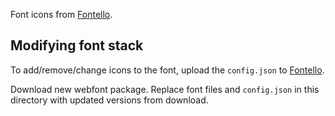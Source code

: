 Font icons from [Fontello](http://fontello.com/).

## Modifying font stack
To add/remove/change icons to the font, upload the `config.json` to [Fontello](http://fontello.com/).

Download new webfont package. Replace font files and `config.json` in this directory with updated versions from download.
